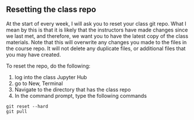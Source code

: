## Resetting the class repo

At the start of every week, I will ask you to reset your class git repo. What I mean by this is that it is likely that the instructors have made changes since we last met, and therefore, we want you to have the latest copy of the class materials. Note that this will overwrite any changes you made to the files in the course repo. It will not delete any duplicate files, or additional files that you may have created.

To reset the repo, do the following:

1. log into the class Jupyter Hub
1. go to New, Terminal
1. Navigate to the directory that has the class repo
1. In the command prompt, type the following commands

``` 
git reset --hard
git pull
```

